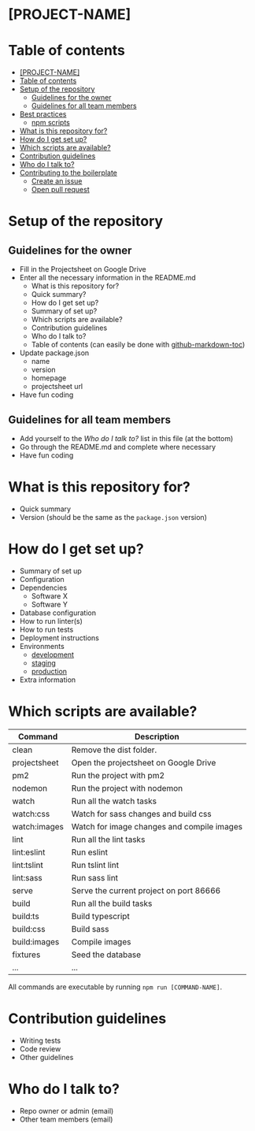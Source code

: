 # [PROJECT-NAME] #

# Table of contents #

   * [[PROJECT-NAME]](#project-name)
   * [Table of contents](#table-of-contents)
   * [Setup of the repository](#setup-of-the-repository)
      * [Guidelines for the owner](#guidelines-for-the-owner)
      * [Guidelines for all team members](#guidelines-for-all-team-members)
   * [Best practices](#best-practices)
      * [npm scripts](#npm-scripts)
   * [What is this repository for?](#what-is-this-repository-for)
   * [How do I get set up?](#how-do-i-get-set-up)
   * [Which scripts are available?](#which-scripts-are-available)
   * [Contribution guidelines](#contribution-guidelines)
   * [Who do I talk to?](#who-do-i-talk-to)
   * [Contributing to the boilerplate](#contributing-to-the-boilerplate)
      * [Create an issue](#create-an-issue)
      * [Open pull request](#open-pull-request)

# Setup of the repository #

## Guidelines for the owner ##

* Fill in the Projectsheet on Google Drive
* Enter all the necessary information in the README.md
    * What is this repository for?
    * Quick summary?
    * How do I get set up?
    * Summary of set up?
    * Which scripts are available?
    * Contribution guidelines
    * Who do I talk to?
    * Table of contents (can easily be done with [github-markdown-toc])
* Update package.json
    * name
    * version
    * homepage
    * projectsheet url
* Have fun coding

## Guidelines for all team members ##

* Add yourself to the _Who do I talk to?_ list in this file (at the bottom)
* Go through the README.md and complete where necessary
* Have fun coding

# What is this repository for? #

* Quick summary
* Version (should be the same as the `package.json` version)

# How do I get set up? #

* Summary of set up
* Configuration
* Dependencies
    * Software X
    * Software Y
* Database configuration
* How to run linter(s)
* How to run tests
* Deployment instructions
* Environments
    * [development][development-url]
    * [staging][staging-url]
    * [production][production-url]
* Extra information

# Which scripts are available? #

| Command       | Description                                 |
| ------------- |-------------------------------------------- |
| clean         | Remove the dist folder.                     |
| projectsheet  | Open the projectsheet on Google Drive       |
| pm2           | Run the project with pm2                    |
| nodemon       | Run the project with nodemon                |
| watch         | Run all the watch tasks                     |
| watch:css     | Watch for sass changes and build css        |
| watch:images  | Watch for image changes and compile images  |
| lint          | Run all the lint tasks                      |
| lint:eslint   | Run eslint                                  |
| lint:tslint   | Run tslint lint                             |
| lint:sass     | Run sass lint                               |
| serve         | Serve the current project on port 86666     |
| build         | Run all the build tasks                     |
| build:ts      | Build typescript                            |
| build:css     | Build sass                                  |
| build:images  | Compile images                              |
| fixtures      | Seed the database                           |
| ...           | ...                                         |

All commands are executable by running `npm run [COMMAND-NAME]`.

# Contribution guidelines #

* Writing tests
* Code review
* Other guidelines

# Who do I talk to? #

* Repo owner or admin (email)
* Other team members (email)

[//]: # (All links should be included below)

   [//]: # (Url's where the project can be found)
   [development-url]: <https://bitbucket.org/district01/boilerplate/overview>
   [staging-url]: <https://bitbucket.org/district01/boilerplate/overview>
   [production-url]: <https://bitbucket.org/district01/boilerplate/overview>

   [//]: # (Front End Ops repositories)
   [Issues guide]: <https://bitbucket.org/district01/boilerplate/issues?status=new&status=open>
   [boilerplate]: <https://bitbucket.org/district01/boilerplate>
   [machine-setup]: <https://bitbucket.org/district01/machine-setup>
   [npm-scripts]: <https://bitbucket.org/district01/npm-scripts>

   [//]: # (Miscellaneous)
   [github-markdown-toc]: <https://github.com/ekalinin/github-markdown-toc>